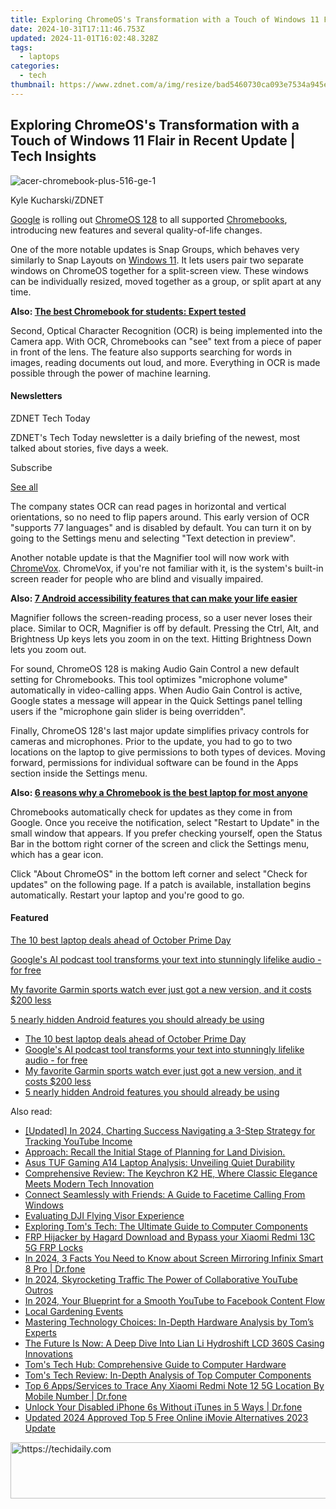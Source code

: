 ```yaml
---
title: Exploring ChromeOS's Transformation with a Touch of Windows 11 Flair in Recent Update | Tech Insights by ZDNet
date: 2024-10-31T17:11:46.753Z
updated: 2024-11-01T16:02:48.328Z
tags:
  - laptops
categories:
  - tech
thumbnail: https://www.zdnet.com/a/img/resize/bad5460730ca093e7534a945ecd4bc9750e7bc04/2024/05/26/334550a8-6f1b-4735-8a38-38704febacf0/acer-chromebook-plus-516-ge-1.jpg?auto=webp&fit=crop&frame=1&height=172&width=306
---
```


## Exploring ChromeOS's Transformation with a Touch of Windows 11 Flair in Recent Update | Tech Insights

![acer-chromebook-plus-516-ge-1](https://www.zdnet.com/a/img/resize/86a23593de4de5b3ebf6f80ebdce483f3aa4d982/2024/05/26/334550a8-6f1b-4735-8a38-38704febacf0/acer-chromebook-plus-516-ge-1.jpg?auto=webp&width=1280)

Kyle Kucharski/ZDNET

[Google](https://www.zdnet.com/topic/google/) is rolling out [ChromeOS 128](https://support.google.com/chromebook/thread/294872789/introducing-chromeos-m128-to-the-stable-channel) to all supported [Chromebooks](https://www.zdnet.com/article/best-chromebook-for-students/), introducing new features and several quality-of-life changes. 

One of the more notable updates is Snap Groups, which behaves very similarly to Snap Layouts on [Windows 11](https://www.zdnet.com/topic/windows-11/). It lets users pair two separate windows on ChromeOS together for a split-screen view. These windows can be individually resized, moved together as a group, or split apart at any time.

**Also: [The best Chromebook for students: Expert tested](https://www.zdnet.com/article/best-chromebook-for-students/)**

Second, Optical Character Recognition (OCR) is being implemented into the Camera app. With OCR, Chromebooks can "see" text from a piece of paper in front of the lens. The feature also supports searching for words in images, reading documents out loud, and more. Everything in OCR is made possible through the power of machine learning. 

#### Newsletters

ZDNET Tech Today

ZDNET's Tech Today newsletter is a daily briefing of the newest, most talked about stories, five days a week.

 Subscribe

[See all](https://www.zdnet.com/newsletters/)

The company states OCR can read pages in horizontal and vertical orientations, so no need to flip papers around. This early version of OCR "supports 77 languages" and is disabled by default. You can turn it on by going to the Settings menu and selecting "Text detection in preview". 

Another notable update is that the Magnifier tool will now work with [ChromeVox](https://support.google.com/chromebook/answer/7031755?hl=en). ChromeVox, if you're not familiar with it, is the system's built-in screen reader for people who are blind and visually impaired. 

**Also: [7 Android accessibility features that can make your life easier](https://www.zdnet.com/article/7-android-accessibility-features-that-can-make-your-life-easier/)**

Magnifier follows the screen-reading process, so a user never loses their place. Similar to OCR, Magnifier is off by default. Pressing the Ctrl, Alt, and Brightness Up keys lets you zoom in on the text. Hitting Brightness Down lets you zoom out.

For sound, ChromeOS 128 is making Audio Gain Control a new default setting for Chromebooks. This tool optimizes "microphone volume" automatically in video-calling apps. When Audio Gain Control is active, Google states a message will appear in the Quick Settings panel telling users if the "microphone gain slider is being overridden". 

Finally, ChromeOS 128's last major update simplifies privacy controls for cameras and microphones. Prior to the update, you had to go to two locations on the laptop to give permissions to both types of devices. Moving forward, permissions for individual software can be found in the Apps section inside the Settings menu.

**Also: [6 reasons why a Chromebook is the best laptop for most anyone](https://www.zdnet.com/article/6-reasons-why-a-chromebook-is-the-best-laptop-for-most-anyone/)**

Chromebooks automatically check for updates as they come in from Google. Once you receive the notification, select "Restart to Update" in the small window that appears. If you prefer checking yourself, open the Status Bar in the bottom right corner of the screen and click the Settings menu, which has a gear icon.

Click "About ChromeOS" in the bottom left corner and select "Check for updates" on the following page. If a patch is available, installation begins automatically. Restart your laptop and you're good to go.

#### Featured

[The 10 best laptop deals ahead of October Prime Day](https://www.zdnet.com/article/best-early-prime-day-laptop-deals-2024/ "The 10 best laptop deals ahead of October Prime Day")

[Google's AI podcast tool transforms your text into stunningly lifelike audio - for free](https://www.zdnet.com/article/googles-ai-podcast-tool-transforms-your-text-into-stunningly-lifelike-audio-for-free/ "Google's AI podcast tool transforms your text into stunningly lifelike audio - for free")

[My favorite Garmin sports watch ever just got a new version, and it costs $200 less](https://www.zdnet.com/article/my-favorite-garmin-sports-watch-ever-just-got-a-new-version-and-it-costs-200-less/ "My favorite Garmin sports watch ever just got a new version, and it costs $200 less")

[5 nearly hidden Android features you should already be using](https://www.zdnet.com/article/5-nearly-hidden-android-features-you-should-already-be-using/ "5 nearly hidden Android features you should already be using")

* [The 10 best laptop deals ahead of October Prime Day](https://www.zdnet.com/article/best-early-prime-day-laptop-deals-2024/ "The 10 best laptop deals ahead of October Prime Day")
* [Google's AI podcast tool transforms your text into stunningly lifelike audio - for free](https://www.zdnet.com/article/googles-ai-podcast-tool-transforms-your-text-into-stunningly-lifelike-audio-for-free/ "Google's AI podcast tool transforms your text into stunningly lifelike audio - for free")
* [My favorite Garmin sports watch ever just got a new version, and it costs $200 less](https://www.zdnet.com/article/my-favorite-garmin-sports-watch-ever-just-got-a-new-version-and-it-costs-200-less/ "My favorite Garmin sports watch ever just got a new version, and it costs $200 less")
* [5 nearly hidden Android features you should already be using](https://www.zdnet.com/article/5-nearly-hidden-android-features-you-should-already-be-using/ "5 nearly hidden Android features you should already be using")

<ins class="adsbygoogle"
     style="display:block"
     data-ad-format="autorelaxed"
     data-ad-client="ca-pub-7571918770474297"
     data-ad-slot="1223367746"></ins>

<ins class="adsbygoogle"
     style="display:block"
     data-ad-client="ca-pub-7571918770474297"
     data-ad-slot="8358498916"
     data-ad-format="auto"
     data-full-width-responsive="true"></ins>

<span class="atpl-alsoreadstyle">Also read:</span>
<div><ul>
<li><a href="https://facebook-video-share.techidaily.com/updated-in-2024-charting-success-navigating-a-3-step-strategy-for-tracking-youtube-income/"><u>[Updated] In 2024, Charting Success Navigating a 3-Step Strategy for Tracking YouTube Income</u></a></li>
<li><a href="https://hardware-reviews.techidaily.com/1723341707175-approach-recall-the-initial-stage-of-planning-for-land-division/"><u>Approach: Recall the Initial Stage of Planning for Land Division.</u></a></li>
<li><a href="https://hardware-reviews.techidaily.com/asus-tuf-gaming-a14-laptop-analysis-unveiling-quiet-durability/"><u>Asus TUF Gaming A14 Laptop Analysis: Unveiling Quiet Durability</u></a></li>
<li><a href="https://hardware-reviews.techidaily.com/comprehensive-review-the-keychron-k2-he-where-classic-elegance-meets-modern-tech-innovation/"><u>Comprehensive Review: The Keychron K2 HE, Where Classic Elegance Meets Modern Tech Innovation</u></a></li>
<li><a href="https://some-skills.techidaily.com/connect-seamlessly-with-friends-a-guide-to-facetime-calling-from-windows/"><u>Connect Seamlessly with Friends: A Guide to Facetime Calling From Windows</u></a></li>
<li><a href="https://extra-resources.techidaily.com/evaluating-dji-flying-visor-experience/"><u>Evaluating DJI Flying Visor Experience</u></a></li>
<li><a href="https://hardware-reviews.techidaily.com/exploring-toms-tech-the-ultimate-guide-to-computer-components/"><u>Exploring Tom's Tech: The Ultimate Guide to Computer Components</u></a></li>
<li><a href="https://bypass-frp.techidaily.com/frp-hijacker-by-hagard-download-and-bypass-your-xiaomi-redmi-13c-5g-frp-locks-by-drfone-android/"><u>FRP Hijacker by Hagard Download and Bypass your Xiaomi Redmi 13C 5G FRP Locks</u></a></li>
<li><a href="https://screen-mirror.techidaily.com/in-2024-3-facts-you-need-to-know-about-screen-mirroring-infinix-smart-8-pro-drfone-by-drfone-android/"><u>In 2024, 3 Facts You Need to Know about Screen Mirroring Infinix Smart 8 Pro | Dr.fone</u></a></li>
<li><a href="https://youtube-zero.techidaily.com/24-skyrocketing-traffic-the-power-of-collaborative-youtube-outros/"><u>In 2024, Skyrocketing Traffic The Power of Collaborative YouTube Outros</u></a></li>
<li><a href="https://facebook-video-share.techidaily.com/in-2024-your-blueprint-for-a-smooth-youtube-to-facebook-content-flow/"><u>In 2024, Your Blueprint for a Smooth YouTube to Facebook Content Flow</u></a></li>
<li><a href="https://hardware-reviews.techidaily.com/local-gardening-events/"><u>Local Gardening Events</u></a></li>
<li><a href="https://hardware-reviews.techidaily.com/mastering-technology-choices-in-depth-hardware-analysis-by-toms-experts/"><u>Mastering Technology Choices: In-Depth Hardware Analysis by Tom’s Experts</u></a></li>
<li><a href="https://hardware-reviews.techidaily.com/the-future-is-now-a-deep-dive-into-lian-li-hydroshift-lcd-360s-casing-innovations/"><u>The Future Is Now: A Deep Dive Into Lian Li Hydroshift LCD 360S Casing Innovations</u></a></li>
<li><a href="https://hardware-reviews.techidaily.com/toms-tech-hub-comprehensive-guide-to-computer-hardware/"><u>Tom's Tech Hub: Comprehensive Guide to Computer Hardware</u></a></li>
<li><a href="https://hardware-reviews.techidaily.com/toms-tech-review-in-depth-analysis-of-top-computer-components/"><u>Tom's Tech Review: In-Depth Analysis of Top Computer Components</u></a></li>
<li><a href="https://android-location-track.techidaily.com/top-6-appsservices-to-trace-any-xiaomi-redmi-note-12-5g-location-by-mobile-number-drfone-by-drfone-virtual-android/"><u>Top 6 Apps/Services to Trace Any Xiaomi Redmi Note 12 5G Location By Mobile Number | Dr.fone</u></a></li>
<li><a href="https://iphone-unlock.techidaily.com/unlock-your-disabled-iphone-6s-without-itunes-in-5-ways-drfone-by-drfone-ios/"><u>Unlock Your Disabled iPhone 6s Without iTunes in 5 Ways | Dr.fone</u></a></li>
<li><a href="https://video-ai-editor.techidaily.com/updated-2024-approved-top-5-free-online-imovie-alternatives-2023-update/"><u>Updated 2024 Approved Top 5 Free Online iMovie Alternatives 2023 Update</u></a></li>
</ul></div>

<!-- affiliate ads begin -->
<a href="https://appsumo.8odi.net/c/5597632/2137413/7443" target="_top" id="2137413">
  <img src="//a.impactradius-go.com/display-ad/7443-2137413" border="0" alt="https://techidaily.com" width="728" height="90"/>
</a>
<img height="0" width="0" src="https://appsumo.8odi.net/i/5597632/2137413/7443" style="position:absolute;visibility:hidden;" border="0" />
<!-- affiliate ads end -->

